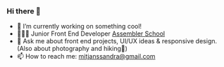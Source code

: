 ### Hi there 👋

- 🔭 I’m currently working on something cool!
- 👩🏼‍💻 Junior Front End Developer [Assembler School](https://assemblerschool.com)
- 💬 Ask me about front end projects, UI/UX ideas & responsive design. (Also about photography and hiking🙈)
- 📫 How to reach me: mitjanssandra@gmail.com

